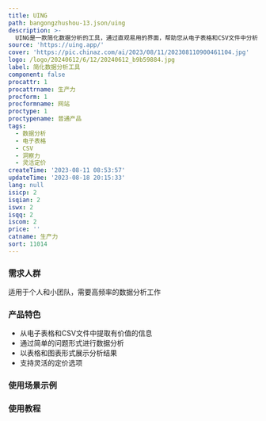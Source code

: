 ```yaml
---
title: UING
path: bangongzhushou-13.json/uing
description: >-
  UING是一款简化数据分析的工具，通过直观易用的界面，帮助您从电子表格和CSV文件中分析和提取有价值的信息。无需手动数据操作，轻松获取洞察力。UING的智能后端服务器将您的问题与数据进行处理，并在您的浏览器中执行SQL查询，将结果以表格形式展示，您甚至可以生成图表以有效地可视化洞察力。我们提供灵活的定价选项，满足您的需求。
source: 'https://uing.app/'
cover: 'https://pic.chinaz.com/ai/2023/08/11/202308110900461104.jpg'
logo: /logo/20240612/6/12/20240612_b9b59884.jpg
label: 简化数据分析工具
component: false
procattr: 1
procattrname: 生产力
procform: 1
procformname: 网站
proctype: 1
proctypename: 普通产品
tags:
  - 数据分析
  - 电子表格
  - CSV
  - 洞察力
  - 灵活定价
createTime: '2023-08-11 08:53:57'
updateTime: '2023-08-18 20:15:33'
lang: null
isicp: 2
isqian: 2
iswx: 2
isqq: 2
iscom: 2
price: ''
catname: 生产力
sort: 11014
---
```




### 需求人群
适用于个人和小团队，需要高频率的数据分析工作

### 产品特色
- 从电子表格和CSV文件中提取有价值的信息
- 通过简单的问题形式进行数据分析
- 以表格和图表形式展示分析结果
- 支持灵活的定价选项

### 使用场景示例


### 使用教程


  

